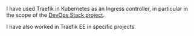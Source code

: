 I have used Traefik in Kubernetes as an Ingress controller, in particular in
the scope of the [DevOps Stack project](https://devops-stack.io).

I have also worked in Traefik EE in specific projects.
